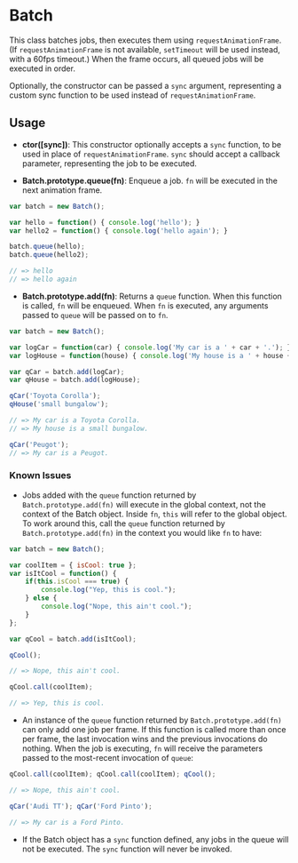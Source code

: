 # Batch

This class batches jobs, then executes them using `requestAnimationFrame`. (If `requestAnimationFrame` is not available, `setTimeout` will be used instead, with a 60fps timeout.) When the frame occurs, all queued jobs will be executed in order.

Optionally, the constructor can be passed a `sync` argument, representing a custom sync function to be used instead of `requestAnimationFrame`.

## Usage

* **ctor([sync])**: This constructor optionally accepts a `sync` function, to be used in place of `requestAnimationFrame`. `sync` should accept a callback parameter, representing the job to be executed.

* **Batch.prototype.queue(fn)**: Enqueue a job. `fn` will be executed in the next animation frame.  

```javascript
var batch = new Batch();

var hello = function() { console.log('hello'); }
var hello2 = function() { console.log('hello again'); }

batch.queue(hello); 
batch.queue(hello2); 

// => hello
// => hello again
```

* **Batch.prototype.add(fn)**: Returns a `queue` function. When this function is called, `fn` will be enqueued. When `fn` is executed, any arguments passed to `queue` will be passed on to `fn`.  

```javascript
var batch = new Batch();

var logCar = function(car) { console.log('My car is a ' + car + '.'); }
var logHouse = function(house) { console.log('My house is a ' + house + '.'); }

var qCar = batch.add(logCar);
var qHouse = batch.add(logHouse);

qCar('Toyota Corolla');
qHouse('small bungalow');

// => My car is a Toyota Corolla.
// => My house is a small bungalow.

qCar('Peugot');
// => My car is a Peugot.
```

### Known Issues

* Jobs added with the `queue` function returned by `Batch.prototype.add(fn)` will execute in the global context, not the context of the Batch object. Inside `fn`, `this` will refer to the global object. To work around this, call the `queue` function returned by `Batch.prototype.add(fn)` in the context you would like `fn` to have:

```javascript
var batch = new Batch();

var coolItem = { isCool: true };
var isItCool = function() { 
	if(this.isCool === true) {
		console.log("Yep, this is cool."); 
	} else {
		console.log("Nope, this ain't cool."); 
	}
};

var qCool = batch.add(isItCool);

qCool();

// => Nope, this ain't cool.

qCool.call(coolItem);

// => Yep, this is cool.
```

* An instance of the `queue` function returned by `Batch.prototype.add(fn)` can only add one job per frame. If this function is called more than once per frame, the last invocation wins and the previous invocations do nothing. When the job is executing, `fn` will receive the parameters passed to the most-recent invocation of `queue`:

```javascript
qCool.call(coolItem); qCool.call(coolItem); qCool();

// => Nope, this ain't cool.

qCar('Audi TT'); qCar('Ford Pinto');

// => My car is a Ford Pinto.
```

* If the Batch object has a `sync` function defined, any jobs in the queue will not be executed. The `sync` function will never be invoked.